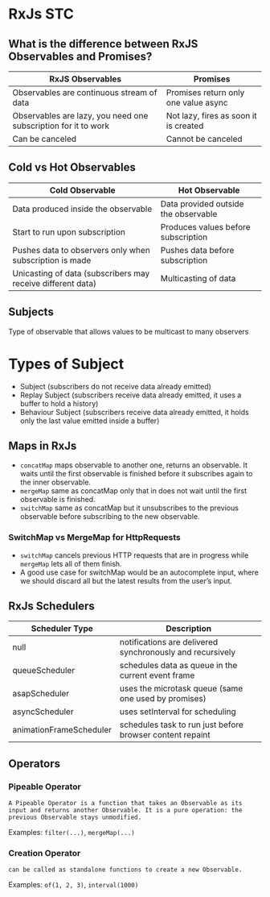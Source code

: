 # RxJs STC

## What is the difference between RxJS Observables and Promises?

| RxJS Observables                                               | Promises                              |
| -------------------------------------------------------------- | ------------------------------------- |
| Observables are continuous stream of data                      | Promises return only one value async  |
| Observables are lazy, you need one subscription for it to work | Not lazy, fires as soon it is created |
| Can be canceled                                                | Cannot be canceled                    |

## Cold vs Hot Observables

| Cold Observable                                             | Hot Observable                       |
| ----------------------------------------------------------- | ------------------------------------ |
| Data produced inside the observable                         | Data provided outside the observable |
| Start to run upon subscription                              | Produces values before subscription  |
| Pushes data to observers only when subscription is made     | Pushes data before subscription      |
| Unicasting of data (subscribers may receive different data) | Multicasting of data                 |

## Subjects

Type of observable that allows values to be multicast to many observers

# Types of Subject

- Subject (subscribers do not receive data already emitted)
- Replay Subject (subscribers receive data already emitted, it uses a buffer to hold a history)
- Behaviour Subject (subscribers receive data already emitted, it holds only the last value emitted inside a buffer)

## Maps in RxJs

- `concatMap` maps observable to another one, returns an observable. It waits until the first observable is finished before it subscribes again to the inner observable.
- `mergeMap` same as concatMap only that in does not wait until the first observable is finished.
- `switchMap` same as concatMap but it unsubscribes to the previous observable before subscribing to the new observable.

### SwitchMap vs MergeMap for HttpRequests

- `switchMap` cancels previous HTTP requests that are in progress while `mergeMap` lets all of them finish.
- A good use case for switchMap would be an autocomplete input, where we should discard all but the latest results from the user’s input.

## RxJs Schedulers

| Scheduler Type          | Description                                               |
| ----------------------- | --------------------------------------------------------- |
| null                    | notifications are delivered synchronously and recursively |
| queueScheduler          | schedules data as queue in the current event frame        |
| asapScheduler           | uses the microtask queue (same one used by promises)      |
| asyncScheduler          | uses setInterval for scheduling                           |
| animationFrameScheduler | schedules task to run just before browser content repaint |

## Operators

### Pipeable Operator

`A Pipeable Operator is a function that takes an Observable as its input and returns another Observable. It is a pure operation: the previous Observable stays unmodified.`

Examples: `filter(...)`, `mergeMap(...)`

### Creation Operator

`can be called as standalone functions to create a new Observable.`

Examples: `of(1, 2, 3)`, `interval(1000)`
